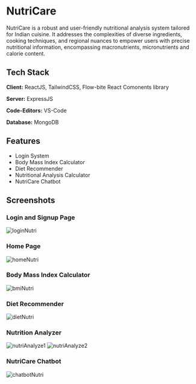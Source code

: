 
# NutriCare

NutriCare is a robust and user-friendly nutritional analysis system tailored for Indian cuisine. It addresses the complexities of diverse ingredients, cooking techniques, and regional nuances to empower users with precise nutritional information, encompassing macronutrients, micronutrients and calorie content.


## Tech Stack

**Client:** ReactJS, TailwindCSS, Flow-bite React Comonents library

**Server:** ExpressJS

**Code-Editors:** VS-Code

**Database:** MongoDB

## Features

- Login System
- Body Mass Index Calculator
- Diet Recommender
- Nutritional Analysis Calculator
- NutriCare Chatbot

## Screenshots

### Login and Signup Page
![loginNutri](https://github.com/user-attachments/assets/09c0f7ea-1b9e-4044-9c21-e8239e309a9e)

### Home Page
![homeNutri](https://github.com/user-attachments/assets/b1e1c0dd-3319-428b-8927-2d36dd6f122a)

### Body Mass Index Calculator
![bmiNutri](https://github.com/user-attachments/assets/ac2c30a4-00c6-41bd-a109-2f936405e46e)

### Diet Recommender
![dietNutri](https://github.com/user-attachments/assets/8b8f9555-a2f3-473d-a45d-9f51f0f28956)

### Nutrition Analyzer
![nutriAnalyze1](https://github.com/user-attachments/assets/95111213-afeb-4a15-b0c4-07cc6183ee2e)
![nutriAnalyze2](https://github.com/user-attachments/assets/70431755-94bc-4979-a469-a81394c93f8a)

### NutriCare Chatbot
![chatbotNutri](https://github.com/user-attachments/assets/f5679884-43e2-424d-ab0c-b6ceff7624eb)
